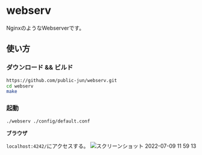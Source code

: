 # webserv
NginxのようなWebserverです。

## 使い方
### ダウンロード && ビルド
```bash
https://github.com/public-jun/webserv.git
cd webserv
make
```
### 起動
```bash
./webserv ./config/default.conf
```

**ブラウザ**

`localhost:4242/`にアクセスする。
![スクリーンショット 2022-07-09 11 59 13](https://user-images.githubusercontent.com/60804160/178091863-d368384f-e28a-4eef-a866-d01ee1ee749f.png)
